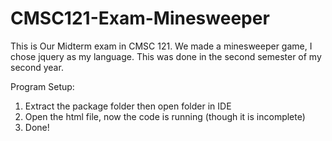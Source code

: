 # CMSC121-Exam-Minesweeper
This is Our Midterm exam in CMSC 121. We made a minesweeper game, I chose jquery as my language. This was done in the second semester of my second year. 

Program Setup:
1. Extract the package folder then open folder in IDE
2. Open the html file, now the code is running (though it is incomplete)
5. Done!